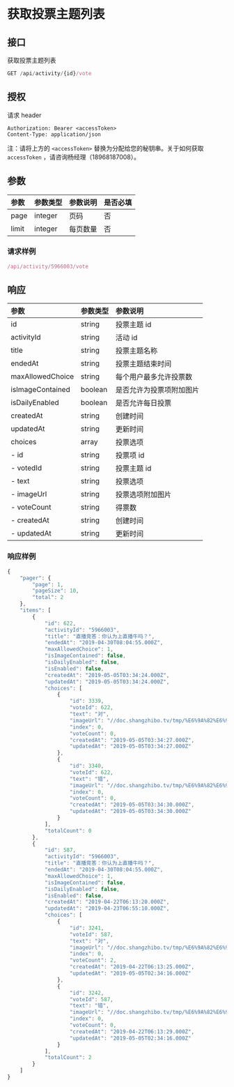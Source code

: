 # 获取投票主题列表

## 接口

获取投票主题列表

```javascript
GET /api/activity/{id}/vote
```

## 授权

请求 header

```http
Authorization: Bearer <accessToken>
Content-Type: application/json
```

注：请将上方的 `<accessToken>` 替换为分配给您的秘钥串。关于如何获取 `accessToken` ，请咨询杨经理（18968187008）。

## 参数

| 参数 | 参数类型 | 参数说明 | 是否必填 |
| :--- | :--- | :--- | :--- |
| page | integer | 页码 | 否 |
| limit | integer | 每页数量 | 否 |

### 请求样例

```javascript
/api/activity/5966003/vote
```

## 响应

| 参数 | 参数类型 | 参数说明 |
| :--- | :--- | :--- |
| id | string | 投票主题 id |
| activityId | string | 活动 id |
| title | string | 投票主题名称 |
| endedAt | string | 投票主题结束时间 |
| maxAllowedChoice | string | 每个用户最多允许投票数 |
| isImageContained | boolean | 是否允许为投票项附加图片 |
| isDailyEnabled | boolean | 是否允许每日投票 |
| createdAt | string | 创建时间 |
| updatedAt | string | 更新时间 |
| choices | array | 投票选项 |
| - id | string | 投票项 id |
| - votedId | string | 投票主题 id |
| - text | string | 投票选项 |
| - imageUrl | string | 投票选项附加图片 |
| - voteCount | string | 得票数 |
| - createdAt | string | 创建时间 |
| - updatedAt | string | 更新时间 |

### 响应样例

```javascript
{
    "pager": {
        "page": 1,
        "pageSize": 10,
        "total": 2
    },
    "items": [
        {
            "id": 622,
            "activityId": "5966003",
            "title": "直播竞答：你认为上直播牛吗？",
            "endedAt": "2019-04-30T08:04:55.000Z",
            "maxAllowedChoice": 1,
            "isImageContained": false,
            "isDailyEnabled": false,
            "isEnabled": false,
            "createdAt": "2019-05-05T03:34:24.000Z",
            "updatedAt": "2019-05-05T03:34:24.000Z",
            "choices": [
                {
                    "id": 3339,
                    "voteId": 622,
                    "text": "对",
                    "imageUrl": "//doc.shangzhibo.tv/tmp/%E6%9A%82%E6%97%A0.svg",
                    "index": 0,
                    "voteCount": 0,
                    "createdAt": "2019-05-05T03:34:27.000Z",
                    "updatedAt": "2019-05-05T03:34:27.000Z"
                },
                {
                    "id": 3340,
                    "voteId": 622,
                    "text": "错",
                    "imageUrl": "//doc.shangzhibo.tv/tmp/%E6%9A%82%E6%97%A0.svg",
                    "index": 0,
                    "voteCount": 0,
                    "createdAt": "2019-05-05T03:34:30.000Z",
                    "updatedAt": "2019-05-05T03:34:30.000Z"
                }
            ],
            "totalCount": 0
        },
        {
            "id": 587,
            "activityId": "5966003",
            "title": "直播竞答：你认为上直播牛吗？",
            "endedAt": "2019-04-30T08:04:55.000Z",
            "maxAllowedChoice": 1,
            "isImageContained": false,
            "isDailyEnabled": false,
            "isEnabled": false,
            "createdAt": "2019-04-22T06:13:20.000Z",
            "updatedAt": "2019-04-23T06:55:10.000Z",
            "choices": [
                {
                    "id": 3241,
                    "voteId": 587,
                    "text": "对",
                    "imageUrl": "//doc.shangzhibo.tv/tmp/%E6%9A%82%E6%97%A0.svg",
                    "index": 0,
                    "voteCount": 2,
                    "createdAt": "2019-04-22T06:13:25.000Z",
                    "updatedAt": "2019-05-05T02:34:16.000Z"
                },
                {
                    "id": 3242,
                    "voteId": 587,
                    "text": "错",
                    "imageUrl": "//doc.shangzhibo.tv/tmp/%E6%9A%82%E6%97%A0.svg",
                    "index": 0,
                    "voteCount": 0,
                    "createdAt": "2019-04-22T06:13:29.000Z",
                    "updatedAt": "2019-05-05T02:34:16.000Z"
                }
            ],
            "totalCount": 2
        }
    ]
}
```

